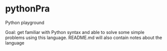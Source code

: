 # pythonPra
Python playground

Goal: get familiar with Python syntax and able to solve some simple problems using this language. README.md will also contain notes about the language

